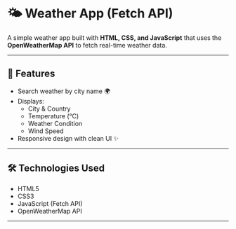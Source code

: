 # 🌤️ Weather App (Fetch API)

A simple weather app built with **HTML, CSS, and JavaScript** that uses the **OpenWeatherMap API** to fetch real-time weather data.

---

## 🚀 Features
- Search weather by city name 🌍
- Displays:
  - City & Country
  - Temperature (°C)
  - Weather Condition
  - Wind Speed
- Responsive design with clean UI ✨

---

## 🛠️ Technologies Used
- HTML5
- CSS3
- JavaScript (Fetch API)
- OpenWeatherMap API

---

  

